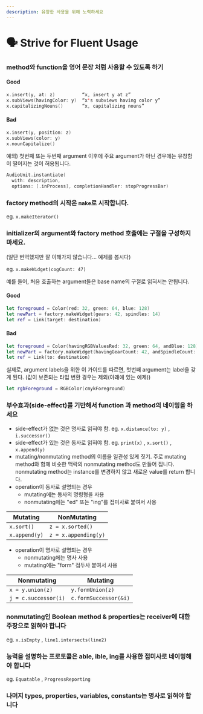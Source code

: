 ```yaml
---
description: 유창한 사용을 위해 노력하세요
---
```


# 🗣 Strive for Fluent Usage

### **method와 function을 영어 문장 처럼 사용**할 수 있도록 하기

#### Good

```swift
x.insert(y, at: z)          “x, insert y at z”
x.subViews(havingColor: y)  “x's subviews having color y”
x.capitalizingNouns()       “x, capitalizing nouns”
```

#### Bad

```swift
x.insert(y, position: z)
x.subViews(color: y)
x.nounCapitalize()
```

예외) 첫번째 또는 두번째 argument 이후에 주요 argument가 아닌 경우에는 유창함이 떨어지는 것이 허용됩니다.

```swift
AudioUnit.instantiate(
  with: description, 
  options: [.inProcess], completionHandler: stopProgressBar)
```



### **factory method의 시작은 `make`로 시작**합니다.&#x20;

eg. `x.makeIterator()`&#x20;



### initializer의 argument와 factory method 호출에는 구절을 구성하지 마세요.

(일단 번역했지만 잘 이해가지 않습니다... 예제를 봅시다)

eg. `x.makeWidget(cogCount: 47)`

예를 들어, 처음 호출하는 argument들은 base name의 구절로 읽혀서는 안됩니다.

#### Good

```swift
let foreground = Color(red: 32, green: 64, blue: 128)
let newPart = factory.makeWidget(gears: 42, spindles: 14)
let ref = Link(target: destination)
```

#### Bad

```swift
let foreground = Color(havingRGBValuesRed: 32, green: 64, andBlue: 128)
let newPart = factory.makeWidget(havingGearCount: 42, andSpindleCount: 14)
let ref = Link(to: destination)
```

실제로, argument labels을 위한 이 가이드를 따르면, 첫번째 argument는  label을 갖게 된다. (값이 보존되는 타입 변환 경우는 제외(아래에 있는 예제))

```swift
let rgbForeground = RGBColor(cmykForeground)
```



### 부수효과(side-effect)를 기반해서 function 과 method의 네이밍을 하세요

* side-effect가 없는 것은 명사로 읽혀야 함. eg. `x.distance(to: y)` , `i.successor()`&#x20;
* side-effect가 있는 것은 동사로 읽혀야 함. eg. `print(x)` , `x.sort()` , `x.append(y)`&#x20;
* mutating/nonmutating method의 이름을 일관성 있게 짓기. 주로 mutating method와 함께 비슷한 맥락의 nonmutating method도 만들어 집니다. nonmutating method는 instance를 변경하지 않고 새로운 value를 return 합니다.
* operation이 동사로 설명되는 경우
  * mutating에는 동사의 명령형을 사용
  * nonmutating에는 "ed" 또는 "ing"를 접미사로 붙여서 사용

| Mutating      | NonMutating          |
| ------------- | -------------------- |
| `x.sort()`    | `z = x.sorted()`     |
| `x.append(y)` | `z = x.appending(y)` |

* operation이 명사로 설명되는 경우
  * nonmutating에는 명사 사용
  * mutating에는 "form" 접두사 붙여서 사용

| Nonmutating          | Mutating              |
| -------------------- | --------------------- |
| `x = y.union(z)`     | `y.formUnion(z)`      |
| `j = c.successor(i)` | `c.formSuccessor(&i)` |



### nonmutating인 Boolean method & properties는 receiver에 대한 주장으로 읽혀야 합니다

eg. `x.isEmpty` , `line1.intersects(line2)`&#x20;



### 능력을 설명하는 프로토콜은 able, ible, ing를 사용한 접미사로 네이밍해야 합니다

eg. `Equatable` , `ProgressReporting`&#x20;



### 나머지 types, properties, variables, constants는 명사로 읽혀야 합니다

